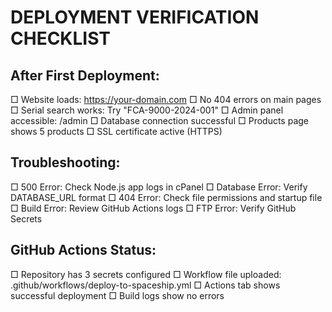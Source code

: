 # DEPLOYMENT VERIFICATION CHECKLIST

## After First Deployment:
□ Website loads: https://your-domain.com
□ No 404 errors on main pages
□ Serial search works: Try "FCA-9000-2024-001"
□ Admin panel accessible: /admin
□ Database connection successful
□ Products page shows 5 products
□ SSL certificate active (HTTPS)

## Troubleshooting:
□ 500 Error: Check Node.js app logs in cPanel
□ Database Error: Verify DATABASE_URL format
□ 404 Error: Check file permissions and startup file
□ Build Error: Review GitHub Actions logs
□ FTP Error: Verify GitHub Secrets

## GitHub Actions Status:
□ Repository has 3 secrets configured
□ Workflow file uploaded: .github/workflows/deploy-to-spaceship.yml
□ Actions tab shows successful deployment
□ Build logs show no errors